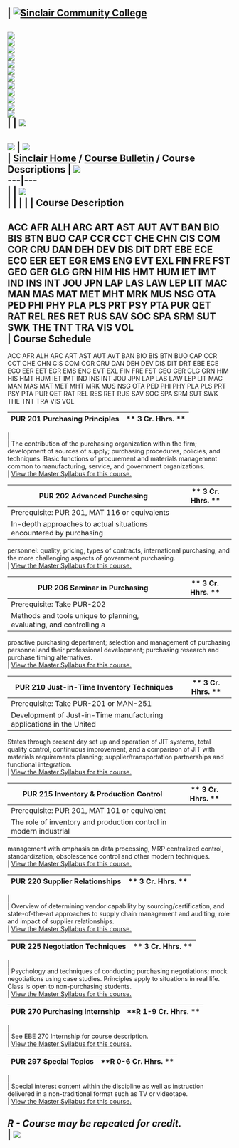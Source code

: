 | [![Sinclair Community College](graphics/00.gif)](http://www.sinclair.edu)  
---  
[![](graphics/01A.gif)](http://www.sinclair.edu/welcome.htm)  
[![](graphics/02A.gif)](http://www.sinclair.edu/information/)  
[![](graphics/03A.gif)](http://www.sinclair.edu/information.html)  
[![](graphics/04A.gif)](http://www.sinclair.edu/departments/admissions/)  
[![](graphics/05A.gif)](http://www.sinclair.edu/distance/)  
[![](graphics/06A.gif)](http://www.sinclair.edu/stuservices.html)  
[![](graphics/07A.gif)](http://www.sinclair.edu/divisions/)  
[![](graphics/08A.gif)](http://www.sinclair.edu/departments/)  
[![](graphics/09A.gif)](http://www.sinclair.edu/contact.html)  
[![](graphics/10A.gif)](http://www.sinclair.edu/search.html)  
[![](graphics/11a.gif)](http://www.sinclair.edu)  
![](graphics/11b.gif)  
|  | ![](graphics2/bar.gif)  
---  
![](graphics2/descriptions_title.jpg) | ![](graphics2/header2.gif)  
|  [Sinclair Home](http://www.sinclair.edu) / [Course Bulletin](index.cfm) /
Course Descriptions  | ![](graphics2/arc1.gif)  
---|---  
  |   | ![](graphics2/arc2.gif)  
|   |  |  |  | **Course Description**  
---  
ACC AFR ALH ARC ART AST AUT AVT BAN BIO BIS BTN BUO CAP CCR CCT CHE CHN CIS
COM COR CRU DAN DEH DEV DIS DIT DRT EBE ECE ECO EER EET EGR EMS ENG EVT EXL
FIN FRE FST GEO GER GLG GRN HIM HIS HMT HUM IET IMT IND INS INT JOU JPN LAP
LAS LAW LEP LIT MAC MAN MAS MAT MET MHT MRK MUS NSG OTA PED PHI PHY PLA PLS
PRT PSY PTA PUR QET RAT REL RES RET RUS SAV SOC SPA SRM SUT SWK THE TNT TRA
VIS VOL  
| **Course Schedule**  
---  
ACC AFR ALH ARC ART AST AUT AVT BAN BIO BIS BTN BUO CAP CCR CCT CHE CHN CIS
COM COR CRU DAN DEH DEV DIS DIT DRT EBE ECE ECO EER EET EGR EMS ENG EVT EXL
FIN FRE FST GEO GER GLG GRN HIM HIS HMT HUM IET IMT IND INS INT JOU JPN LAP
LAS LAW LEP LIT MAC MAN MAS MAT MET MHT MRK MUS NSG OTA PED PHI PHY PLA PLS
PRT PSY PTA PUR QET RAT REL RES RET RUS SAV SOC SPA SRM SUT SWK THE TNT TRA
VIS VOL  
  
|  **PUR  201 Purchasing Principles** |  **    3 Cr. Hhrs. **  
---|---  
  |  
  |  The contribution of the purchasing organization within the firm;
development of sources of supply; purchasing procedures, policies, and
techniques. Basic functions of procurement and materials management common to
manufacturing, service, and government organizations.  
  |  [View the Master Syllabus for this
course.](http://dynamic.sinclair.edu/MasterSyllabi/PUR201.rtf)  
  
|  **PUR  202 Advanced Purchasing** |  **    3 Cr. Hhrs. **  
---|---  
  |  Prerequisite: PUR 201, MAT 116 or equivalents  
  |  In-depth approaches to actual situations encountered by purchasing
personnel: quality, pricing, types of contracts, international purchasing, and
the more challenging aspects of government purchasing.  
  |  [View the Master Syllabus for this
course.](http://dynamic.sinclair.edu/MasterSyllabi/PUR202.rtf)  
  
|  **PUR  206 Seminar in Purchasing** |  **    3 Cr. Hhrs. **  
---|---  
  |  Prerequisite: Take PUR-202  
  |  Methods and tools unique to planning, evaluating, and controlling a
proactive purchasing department; selection and management of purchasing
personnel and their professional development; purchasing research and purchase
timing alternatives.  
  |  [View the Master Syllabus for this
course.](http://dynamic.sinclair.edu/MasterSyllabi/PUR206.rtf)  
  
|  **PUR  210 Just-in-Time Inventory Techniques** |  **    3 Cr. Hhrs. **  
---|---  
  |  Prerequisite: Take PUR-201 or MAN-251  
  |  Development of Just-in-Time manufacturing applications in the United
States through present day set up and operation of JIT systems, total quality
control, continuous improvement, and a comparison of JIT with materials
requirements planning; supplier/transportation partnerships and functional
integration.  
  |  [View the Master Syllabus for this
course.](http://dynamic.sinclair.edu/MasterSyllabi/PUR210.rtf)  
  
|  **PUR  215 Inventory & Production Control** |  **    3 Cr. Hhrs. **  
---|---  
  |  Prerequisite: PUR 201, MAT 101 or equivalent  
  |  The role of inventory and production control in modern industrial
management with emphasis on data processing, MRP centralized control,
standardization, obsolescence control and other modern techniques.  
  |  [View the Master Syllabus for this
course.](http://dynamic.sinclair.edu/MasterSyllabi/PUR215.rtf)  
  
|  **PUR  220 Supplier Relationships** |  **    3 Cr. Hhrs. **  
---|---  
  |  
  |  Overview of determining vendor capability by sourcing/certification, and
state-of-the-art approaches to supply chain management and auditing; role and
impact of supplier relationships.  
  |  [View the Master Syllabus for this
course.](http://dynamic.sinclair.edu/MasterSyllabi/PUR220.rtf)  
  
|  **PUR  225 Negotiation Techniques** |  **    3 Cr. Hhrs. **  
---|---  
  |  
  |  Psychology and techniques of conducting purchasing negotiations; mock
negotiations using case studies. Principles apply to situations in real life.
Class is open to non-purchasing students.  
  |  [View the Master Syllabus for this
course.](http://dynamic.sinclair.edu/MasterSyllabi/PUR225.rtf)  
  
|  **PUR  270 Purchasing Internship** |  **R    1-9 Cr. Hhrs. **  
---|---  
  |  
  |  See EBE 270 Internship for course description.  
  |  [View the Master Syllabus for this
course.](http://dynamic.sinclair.edu/MasterSyllabi/PUR270.rtf)  
  
|  **PUR  297 Special Topics** |  **R    0-6 Cr. Hhrs. **  
---|---  
  |  
  |  Special interest content within the discipline as well as instruction
delivered in a non-traditional format such as TV or videotape.  
  |  [View the Master Syllabus for this
course.](http://dynamic.sinclair.edu/MasterSyllabi/PUR297.rtf)  
  
_**R** \- Course may be repeated for credit._  
| ![](graphics2/rightbar.gif)  
---

